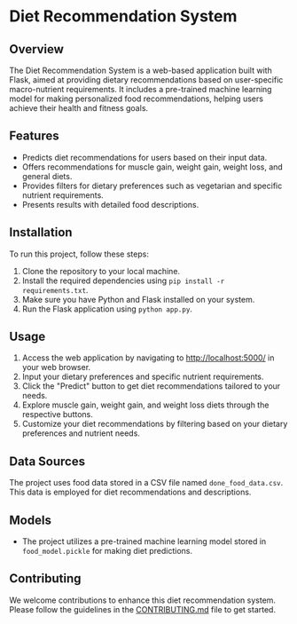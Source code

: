 # Diet Recommendation System

## Overview
The Diet Recommendation System is a web-based application built with Flask, aimed at providing dietary recommendations based on user-specific macro-nutrient requirements. It includes a pre-trained machine learning model for making personalized food recommendations, helping users achieve their health and fitness goals.

## Features
- Predicts diet recommendations for users based on their input data.
- Offers recommendations for muscle gain, weight gain, weight loss, and general diets.
- Provides filters for dietary preferences such as vegetarian and specific nutrient requirements.
- Presents results with detailed food descriptions.

## Installation
To run this project, follow these steps:

1. Clone the repository to your local machine.
2. Install the required dependencies using `pip install -r requirements.txt`.
3. Make sure you have Python and Flask installed on your system.
4. Run the Flask application using `python app.py`.

## Usage
1. Access the web application by navigating to [http://localhost:5000/](http://localhost:5000/) in your web browser.
2. Input your dietary preferences and specific nutrient requirements.
3. Click the "Predict" button to get diet recommendations tailored to your needs.
4. Explore muscle gain, weight gain, and weight loss diets through the respective buttons.
5. Customize your diet recommendations by filtering based on your dietary preferences and nutrient needs.

## Data Sources
The project uses food data stored in a CSV file named `done_food_data.csv`. This data is employed for diet recommendations and descriptions.

## Models
- The project utilizes a pre-trained machine learning model stored in `food_model.pickle` for making diet predictions.

## Contributing
We welcome contributions to enhance this diet recommendation system. Please follow the guidelines in the [CONTRIBUTING.md](CONTRIBUTING.md) file to get started.

